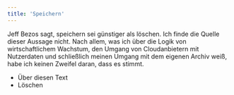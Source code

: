 ```yaml
---
title: 'Speichern'
---
```

Jeff Bezos sagt, speichern sei günstiger als löschen. Ich finde die Quelle dieser Aussage nicht. Nach allem, was ich über die Logik von wirtschaftlichem Wachstum, den Umgang von Cloudanbietern mit Nutzerdaten und schließlich meinen Umgang mit dem eigenen Archiv weiß, habe ich keinen Zweifel daran, dass es stimmt.
* Über diesen Text
* Löschen
